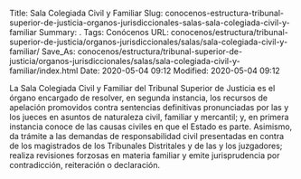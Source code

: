 Title: Sala Colegiada Civil y Familiar
Slug: conocenos-estructura-tribunal-superior-de-justicia-organos-jurisdiccionales-salas-sala-colegiada-civil-y-familiar
Summary: .
Tags: Conócenos
URL: conocenos/estructura/tribunal-superior-de-justicia/organos-jurisdiccionales/salas/sala-colegiada-civil-y-familiar/
Save_As: conocenos/estructura/tribunal-superior-de-justicia/organos-jurisdiccionales/salas/sala-colegiada-civil-y-familiar/index.html
Date: 2020-05-04 09:12
Modified: 2020-05-04 09:12


La Sala Colegiada Civil y Familiar del Tribunal Superior de Justicia es el órgano encargado de resolver, en segunda instancia, los recursos de apelación promovidos contra sentencias definitivas pronunciadas por las y los jueces en asuntos de naturaleza civil, familiar y mercantil; y, en primera instancia conoce de las causas civiles en que el Estado es parte. Asimismo, da trámite a las demandas de responsabilidad civil presentadas en contra de los magistrados de los Tribunales Distritales y de las y los juzgadores; realiza revisiones forzosas en materia familiar y emite jurisprudencia por contradicción, reiteración o declaración.



